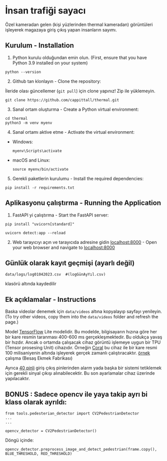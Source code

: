 # İnsan trafiği sayacı

Özel kameradan gelen (kişi yüzlerinden thermal kameradan) görüntüleri işleyerek magazaya giriş çıkış yapan insanların sayımı.

## Kurulum  - Installation

1. Python  kurulu olduğundan emin olun.  (First, ensure that you have Python 3.9 installed on your system)

```
python --version
```

2. Github tan klonlayın - Clone the repository:

İleride olası güncellemer (`git pull`) için clone yapınız! Zip ile yüklemeyin. 
```
git clone https://github.com/cappittall/thermal.git
```




3. Sanal ortam oluşturma - Create a Python virtual environment:

```
cd thermal
python3 -m venv myenv
```


4. Sanal ortamı aktive etme - Activate the virtual environment:

- Windows:

  ```
  myenv\Scripts\activate
  ```

- macOS and Linux:

  ```
  source myenv/bin/activate
  ```

5. Gerekli paketlerin kurulumu - Install the required dependencies:

```
pip install -r requirements.txt
```



## Aplikasyonu çalıştırma - Running the Application

1. FastAPI yi çalıştırma - Start the FastAPI server:

```
pip install "uvicorn[standard]"

uvicorn detect:app --reload
```

2. Web tarayıcıyı açın ve tarayıcıda adresine gidin [localhost:8000](http://localhost:8000) -  Open your web browser and navigate to [localhost:8000](http://localhost:8000) 

## Günlük olarak kayıt geçmişi (ayarlı değil)
```
data/logs/log01042023.csv  #(logGünAyYıl.csv)
```
klasörü altında kaydedilir

## Ek açıklamalar - Instructions

Baska videolar denemek için `data/videos` altına kopyalayıp sayfayı yenileyin.
(To try other videos, copy them into the `data/videos` folder and refresh the page.)

Model [TensorFlow](https://www.tensorflow.org/lite) Lite modelidir. Bu modelde, bilgisayarın hızına göre her bir kare resmin taranması 400-600 ms gerçekleşmektedir. Bu oldukça yavaş bir hızdır. Ancak o ortamda çalışacak cihaz görüntü işlemeye uygun bir TPU (Tensor prosesing Unit) cihazıdır.
Örneğin [Coral](https://coral.ai/products/#prototyping-products) bu cihaz ile bir kare resmi
100 milisaniyenin altında işleyerek gerçek zamanlı çalıştıracaktır. [örnek](https://www.youtube.com/watch?v=uXgXhxCrrxg) çalışma (Besaş Ekmek Fabrikası)

Ayrıca [40 pinli](https://coral.ai/docs/dev-board/datasheet/) giriş çıkış pinlerinden alarm yada başka bir sistemi tetiklemek için gerekli sinyal çıkışı alınabilecektir. Bu son ayarlamalar cihaz üzerinde yapılacaktır. 


## BONUS : Sadece opencv ile yaya takip ayrı bi klass olarak ayrıldı:

```
from tools.pedesterian_detector import CV2PedestrianDetector
...
...

opencv_detector = CV2PedestrianDetector()
```

Döngü içinde:

```
opencv_detector.preprocess_image_and_detect_pedestrian(frame.copy(), BLUE_THRESHOLD, RED_THRESHOLD)
```